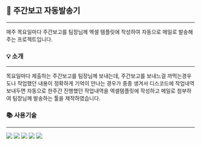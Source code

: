 ## 📮 주간보고 자동발송기
***
매주 목요일마다 주간보고를 팀장님께 엑셀 템플릿에 작성하여 자동으로 메일로 발송해주는 프로젝트입니다.


### 💡 소개
***
목요일마다 제출하는 주간보고를 팀장님께 보내는데, 주간보고를 보내느걸 까먹는경우도나 작업했던 내용이 정확하게 기억이 안나는 경우가 종종 생겨서
디스코드에 작업내역 보내두면 자동으로 한주간 진행했던 작업내역을 엑셀템플릿에 작성하고 메일로 첨부하여 팀장님께 발송하는 툴을 제작하였습니다.

### 📚 사용기술
***
  <img src="https://img.shields.io/badge/java 21-007396?style=for-the-badge&logo=java&logoColor=white"> 
  <img src="https://img.shields.io/badge/springboot-6DB33F?style=for-the-badge&logo=springboot&logoColor=white">  
  <img src="https://img.shields.io/badge/Spring Data JPA-6DB33F?style=for-the-badge&logo=spring&logoColor=white">  
  <img src="https://img.shields.io/badge/MySQL-4479A1?style=for-the-badge&logo=mysql&logoColor=white">
  <img src="https://img.shields.io/badge/Discord JDA-5865F2?style=for-the-badge&logo=discord&logoColor=white">

  



